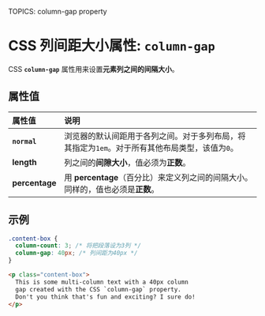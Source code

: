 TOPICS: column-gap property

# CSS 列间距大小属性: `column-gap`

CSS **`column-gap`** 属性用来设置**元素列之间的间隔大小**。

## 属性值

| 属性值 | 说明 |
| :--- | :--- |
| **`normal`** | 浏览器的默认间距用于各列之间。对于多列布局，将其指定为`1em`。对于所有其他布局类型，该值为`0`。 |
| **length** | 列之间的**间隙大小**，值必须为**正数**。 |
| **percentage** | 用 **percentage**（百分比）来定义列之间的间隔大小。同样的，值也必须是**正数**。|

## 示例

```css
.content-box {
  column-count: 3; /* 将把段落设为3列 */
  column-gap: 40px; /* 列间距为40px */
}
```

```html
<p class="content-box">
  This is some multi-column text with a 40px column
  gap created with the CSS `column-gap` property.
  Don't you think that's fun and exciting? I sure do!
</p>
```
